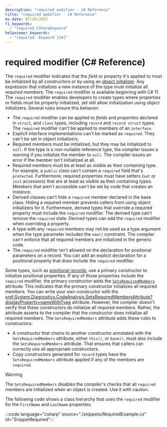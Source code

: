 ```yaml
---
description: "required modifier - C# Reference"
title: "required modifier - C# Reference"
ms.date: 07/20/2022
f1_keywords: 
  - "required_CSharpKeyword"
helpviewer_keywords: 
  - "required  keyword [C#]"
---
```

# required modifier (C# Reference)

The `required` modifier indicates that the *field* or *property* it's applied to must be initialized by all constructors or by using an [object initializer](../../programming-guide/classes-and-structs/object-and-collection-initializers.md). Any expression that initializes a new instance of the type must initialize all *required members*. The `required` modifier is available beginning with C# 11. The `required` modifier enables developers to create types where properties or fields must be properly initialized, yet still allow initialization using object initializers. Several rules ensure this behavior:

- The `required` modifier can be applied to *fields* and *properties* declared in `struct`, and `class` types, including `record` and `record struct` types. The `required` modifier can't be applied to members of an `interface`.
- Explicit interface implementations can't be marked as `required`. They can't be set in object initializers.
- Required members must be initialized, but they may be initialized to `null`. If the type is a non-nullable reference type, the compiler issues a warning if you initialize the member to `null`. The compiler issues an error if the member isn't initialized at all.
- Required members must be at least as visible as their containing type. For example, a `public` class can't contain a `required` field that's `protected`. Furthermore, required properties must have setters (`set` or `init` accessors) that are at least as visible as their containing types. Members that aren't accessible can't be set by code that creates an instance.
- Derived classes can't hide a `required` member declared in the base class. Hiding a required member prevents callers from using object initializers for it. Furthermore, derived types that override a required property must include the `required` modifier.  The derived type can't remove the `required` state. Derived types can add the `required` modifier when overriding a property.
- A type with any `required` members may not be used as a type argument when the type parameter includes the `new()` constraint. The compiler can't enforce that all required members are initialized in the generic code.
- The `required` modifier isn't allowed on the declaration for positional parameters on a record. You can add an explicit declaration for a positional property that does include the `required` modifier.

Some types, such as [positional records](../builtin-types/record.md#positional-syntax-for-property-definition), use a primary constructor to initialize positional properties. If any of those properties include the `required` modifier, the primary constructor adds the [`SetsRequiredMembers`](../attributes/general.md#setsrequiredmembers-attribute) attribute. This indicates that the primary constructor initializes all required members. You can write your own constructor with the <xref:System.Diagnostics.CodeAnalysis.SetsRequiredMembersAttribute?displayProperty=nameWithType> attribute. However, the compiler doesn't verify that these constructors do initialize all required members. Rather, the attribute asserts to the compiler that the constructor does initialize all required members. The `SetsRequiredMembers` attribute adds these rules to constructors:

- A constructor that chains to another constructor annotated with the `SetsRequiredMembers` attribute, either `this()`, or `base()`, must also include the `SetsRequiredMembers` attribute. That ensures that callers can correctly use all appropriate constructors.
- Copy constructors generated for `record` types have the `SetsRequiredMembers` attribute applied if any of the members are `required`.

> [!WARNING]
> The `SetsRequiredMembers` disables the compiler's checks that all `required` members are initialized when an object is created. Use it with caution.

The following code shows a class hierarchy that uses the `required` modifier for the `FirstName` and `LastName` properties:

:::code language="csharp" source="./snippets/RequiredExample.cs" id="SnippetRequired":::
